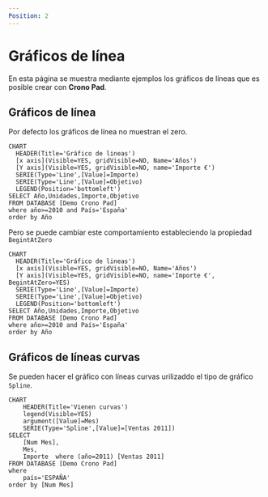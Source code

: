 ```yaml
---
Position: 2
---
```


# Gráficos de línea

En esta página se muestra mediante ejemplos los gráficos de líneas que es posible crear con **Crono Pad**.

## Gráficos de línea

Por defecto los gráficos de línea no muestran el zero.

``` chart
CHART 
  HEADER(Title='Gráfico de lineas')
  [x axis](Visible=YES, gridVisible=NO, Name='Años')
  [Y axis](Visible=YES, gridVisible=NO, name='Importe €')
  SERIE(Type='Line',[Value]=Importe)
  SERIE(Type='Line',[Value]=Objetivo)
  LEGEND(Position='bottomleft')
SELECT Año,Unidades,Importe,Objetivo
FROM DATABASE [Demo Crono Pad] 
where año>=2010 and País='España'
order by Año
```

Pero se puede cambiar este comportamiento estableciendo la propiedad `BegintAtZero`


``` chart
CHART 
  HEADER(Title='Gráfico de lineas')
  [x axis](Visible=YES, gridVisible=NO, Name='Años')
  [Y axis](Visible=YES, gridVisible=NO, name='Importe €', BegintAtZero=YES)
  SERIE(Type='Line',[Value]=Importe)
  SERIE(Type='Line',[Value]=Objetivo)
  LEGEND(Position='bottomleft')
SELECT Año,Unidades,Importe,Objetivo
FROM DATABASE [Demo Crono Pad] 
where año>=2010 and País='España'
order by Año
```

## Gráficos de líneas curvas

Se pueden hacer el gráfico con líneas curvas urilizaddo el tipo de gráfico `Spline`.

``` chart
CHART 
    HEADER(Title='Vienen curvas')
    legend(Visible=YES)
    argument([Value]=Mes)
    SERIE(Type='Spline',[Value]=[Ventas 2011])
SELECT  
    [Num Mes],
    Mes,
    Importe  where (año=2011) [Ventas 2011]
FROM DATABASE [Demo Crono Pad] 
where 
    país='ESPAÑA' 
order by [Num Mes]
```

